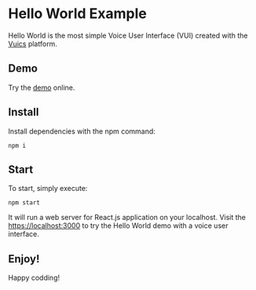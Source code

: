 # Hello World Example

Hello World is the most simple Voice User Interface (VUI) created with the
[Vuics](https://vuics.com) platform.

## Demo

Try the [demo](https://helloworld.vuics.com) online.

## Install

Install dependencies with the npm command:
```
npm i
```

## Start

To start, simply execute:
```
npm start
```
It will run a web server for React.js application on your localhost.
Visit the [https://localhost:3000](https://localhost:3000) to try
the Hello World demo with a voice user interface.

## Enjoy!

Happy codding!

